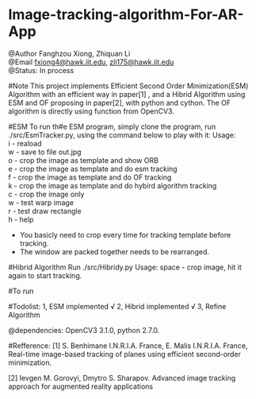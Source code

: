 # Image-tracking-algorithm-For-AR-App

@Author Fanghzou Xiong, Zhiquan Li  
@Email fxiong4@hawk.iit.edu,  zli175@hawk.iit.edu   
@Status: In process  


#Note
This project implements Efficient Second Order Minimization(ESM) Algorithm with an efficient way in paper[1] , and a Hibrid Algorithm using ESM and OF proposing in paper[2], with python and cython. The OF algorithm is directly using function from OpenCV3.  

#ESM
To run th#e ESM program, simply clone the program, run ./src/EsmTracker.py, using the command below to play with it:
Usage:  
i - reaload  
w - save to file out<x>.jpg  
o - crop the image as template and show ORB  
e - crop the image as template and do esm tracking  
f - crop the image as template and do OF tracking   
k - crop the image as template and do hybird algorithm tracking  
c - crop the image only  
w - test warp image  
r - test draw rectangle   
h - help  
  
* You basicly need to crop every time for tracking template before tracking.
* The window are packed together needs to be rearranged.

#Hibrid Algorithm
Run ./src/Hibridy.py
Usage:
space - crop image, hit it again to start tracking.

  
#To run 

#Todolist:
1, ESM implemented √
2, Hibrid implemented √
3, Refine Algorithm


@dependencies: OpenCV3 3.1.0, python 2.7.0.


#Refference:
[1] S. Benhimane I.N.R.I.A. France, E. Malis I.N.R.I.A. France, Real-time image-based tracking of planes using efficient second-order minimization.

[2] Ievgen M. Gorovyi, Dmytro S. Sharapov. Advanced image tracking approach for augmented reality applications

